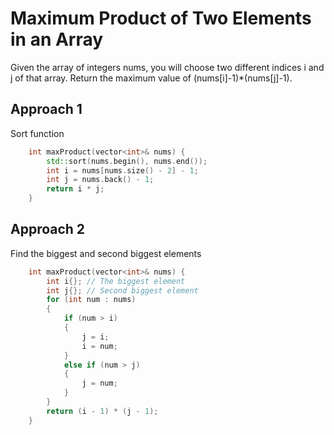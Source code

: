 # Maximum Product of Two Elements in an Array

Given the array of integers nums, you will choose two different indices i and j of that array. Return the maximum value of (nums[i]-1)*(nums[j]-1).

## Approach 1
Sort function
``` C++
    int maxProduct(vector<int>& nums) {
        std::sort(nums.begin(), nums.end());
        int i = nums[nums.size() - 2] - 1;
        int j = nums.back() - 1;
        return i * j;
    }
```

## Approach 2
Find the biggest and second biggest elements

``` C++
    int maxProduct(vector<int>& nums) {
        int i{}; // The biggest element
        int j{}; // Second biggest element
        for (int num : nums)
        {
            if (num > i)
            {
                j = i;
                i = num;
            }
            else if (num > j)
            {
                j = num;
            }
        }
        return (i - 1) * (j - 1);
    }
```